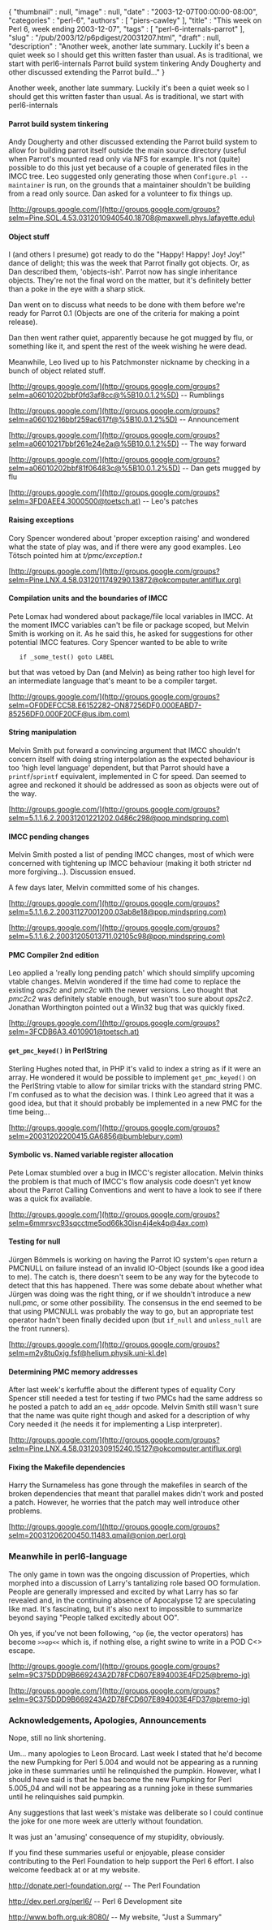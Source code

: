 {
   "thumbnail" : null,
   "image" : null,
   "date" : "2003-12-07T00:00:00-08:00",
   "categories" : "perl-6",
   "authors" : [
      "piers-cawley"
   ],
   "title" : "This week on Perl 6, week ending 2003-12-07",
   "tags" : [
      "perl-6-internals-parrot"
   ],
   "slug" : "/pub/2003/12/p6pdigest/20031207.html",
   "draft" : null,
   "description" : "Another week, another late summary. Luckily it's been a quiet week so I should get this written faster than usual. As is traditional, we start with perl6-internals Parrot build system tinkering Andy Dougherty and other discussed extending the Parrot build..."
}



Another week, another late summary. Luckily it's been a quiet week so I should get this written faster than usual. As is traditional, we start with perl6-internals

#### <span id="Parrot_build_system_tinkering">Parrot build system tinkering</span>

Andy Dougherty and other discussed extending the Parrot build system to allow for building parrot itself outside the main source directory (useful when Parrot's mounted read only via NFS for example. It's not (quite) possible to do this just yet because of a couple of generated files in the IMCC tree. Leo suggested only generating those when `Configure.pl --maintainer` is run, on the grounds that a maintainer shouldn't be building from a read only source. Dan asked for a volunteer to fix things up.

[http://groups.google.com/](http://groups.google.com/groups?selm=Pine.SOL.4.53.0312010940540.18708@maxwell.phys.lafayette.edu)

#### <span id="Object_stuff">Object stuff</span>

I (and others I presume) got ready to do the "Happy! Happy! Joy! Joy!" dance of delight; this was the week that Parrot finally got objects. Or, as Dan described them, 'objects-ish'. Parrot now has single inheritance objects. They're not the final word on the matter, but it's definitely better than a poke in the eye with a sharp stick.

Dan went on to discuss what needs to be done with them before we're ready for Parrot 0.1 (Objects are one of the criteria for making a point release).

Dan then went rather quiet, apparently because he got mugged by flu, or something like it, and spent the rest of the week wishing he were dead.

Meanwhile, Leo lived up to his Patchmonster nickname by checking in a bunch of object related stuff.

[http://groups.google.com/](http://groups.google.com/groups?selm=a06010202bbf0fd3af8cc@%5B10.0.1.2%5D) -- Rumblings

[http://groups.google.com/](http://groups.google.com/groups?selm=a06010216bbf259ac617f@%5B10.0.1.2%5D) -- Announcement

[http://groups.google.com/](http://groups.google.com/groups?selm=a06010217bbf261e24e2a@%5B10.0.1.2%5D) -- The way forward

[http://groups.google.com/](http://groups.google.com/groups?selm=a06010202bbf81f06483c@%5B10.0.1.2%5D) -- Dan gets mugged by flu

[http://groups.google.com/](http://groups.google.com/groups?selm=3FD0AEE4.3000500@toetsch.at) -- Leo's patches

#### <span id="Raising_exceptions">Raising exceptions</span>

Cory Spencer wondered about 'proper exception raising' and wondered what the state of play was, and if there were any good examples. Leo Tötsch pointed him at *t/pmc/exception.t*

[http://groups.google.com/](http://groups.google.com/groups?selm=Pine.LNX.4.58.0312011749290.13872@okcomputer.antiflux.org)

#### <span id="Compilation_units_and_the_boundaries_of_IMCC">Compilation units and the boundaries of IMCC</span>

Pete Lomax had wondered about package/file local variables in IMCC. At the moment IMCC variables can't be file or package scoped, but Melvin Smith is working on it. As he said this, he asked for suggestions for other potential IMCC features. Cory Spencer wanted to be able to write

```
   if _some_test() goto LABEL
```

but that was vetoed by Dan (and Melvin) as being rather too high level for an intermediate language that's meant to be a compiler target.

[http://groups.google.com/](http://groups.google.com/groups?selm=OF0DEFCC58.E6152282-ON87256DF0.000EABD7-85256DF0.000F20CF@us.ibm.com)

#### <span id="String_manipulation">String manipulation</span>

Melvin Smith put forward a convincing argument that IMCC shouldn't concern itself with doing string interpolation as the expected behaviour is too 'high level language' dependent, but that Parrot should have a `printf`/`sprintf` equivalent, implemented in C for speed. Dan seemed to agree and reckoned it should be addressed as soon as objects were out of the way.

[http://groups.google.com/](http://groups.google.com/groups?selm=5.1.1.6.2.20031201221202.0486c298@pop.mindspring.com)

#### <span id="IMCC_pending_changes">IMCC pending changes</span>

Melvin Smith posted a list of pending IMCC changes, most of which were concerned with tightening up IMCC behaviour (making it both stricter nd more forgiving...). Discussion ensued.

A few days later, Melvin committed some of his changes.

[http://groups.google.com/](http://groups.google.com/groups?selm=5.1.1.6.2.20031127001200.03ab8e18@pop.mindspring.com)

[http://groups.google.com/](http://groups.google.com/groups?selm=5.1.1.6.2.20031205013711.02105c98@pop.mindspring.com)

#### <span id="PMC_Compiler_2nd_edition">PMC Compiler 2nd edition</span>

Leo applied a 'really long pending patch' which should simplify upcoming vtable changes. Melvin wondered if the time had come to replace the existing *ops2c* and *pmc2c* with the newer versions. Leo thought that *pmc2c2* was definitely stable enough, but wasn't too sure about *ops2c2*. Jonathan Worthington pointed out a Win32 bug that was quickly fixed.

[http://groups.google.com/](http://groups.google.com/groups?selm=3FCDB6A3.4010901@toetsch.at)

#### <span id="get_pmc_keyed()_in_PerlString">`get_pmc_keyed()` in PerlString</span>

Sterling Hughes noted that, in PHP it's valid to index a string as if it were an array. He wondered it would be possible to implement `get_pmc_keyed()` on the PerlString vtable to allow for similar tricks with the standard string PMC. I'm confused as to what the decision was. I think Leo agreed that it was a good idea, but that it should probably be implemented in a new PMC for the time being...

[http://groups.google.com/](http://groups.google.com/groups?selm=20031202200415.GA6856@bumblebury.com)

#### <span id="Symbolic_vs._Named_variable_register_allocation">Symbolic vs. Named variable register allocation</span>

Pete Lomax stumbled over a bug in IMCC's register allocation. Melvin thinks the problem is that much of IMCC's flow analysis code doesn't yet know about the Parrot Calling Conventions and went to have a look to see if there was a quick fix available.

[http://groups.google.com/](http://groups.google.com/groups?selm=6mmrsvc93sqcctme5od66k30isn4j4ek4p@4ax.com)

#### <span id="Testing_for_null">Testing for null</span>

Jürgen Bömmels is working on having the Parrot IO system's `open` return a PMCNULL on failure instead of an invalid IO-Object (sounds like a good idea to me). The catch is, there doesn't seem to be any way for the bytecode to detect that this has happened. There was some debate about whether what Jürgen was doing was the right thing, or if we shouldn't introduce a new null.pmc, or some other possibility. The consensus in the end seemed to be that using PMCNULL was probably the way to go, but an appropriate test operator hadn't been finally decided upon (but `if_null` and `unless_null` are the front runners).

[http://groups.google.com/](http://groups.google.com/groups?selm=m2y8tu0xjg.fsf@helium.physik.uni-kl.de)

#### <span id="Determining_PMC_memory_addresses">Determining PMC memory addresses</span>

After last week's kerfuffle about the different types of equality Cory Spencer still needed a test for testing if two PMCs had the same address so he posted a patch to add an `eq_addr` opcode. Melvin Smith still wasn't sure that the name was quite right though and asked for a description of why Cory needed it (he needs it for implementing a Lisp interpreter).

[http://groups.google.com/](http://groups.google.com/groups?selm=Pine.LNX.4.58.0312030915240.15127@okcomputer.antiflux.org)

#### <span id="Fixing_the_Makefile_dependencies">Fixing the Makefile dependencies</span>

Harry the Surnameless has gone through the makefiles in search of the broken dependencies that meant that parallel makes didn't work and posted a patch. However, he worries that the patch may well introduce other problems.

[http://groups.google.com/](http://groups.google.com/groups?selm=20031206200450.11483.qmail@onion.perl.org)

### <span id="Meanwhile_in_perl6-language">Meanwhile in perl6-language</span>

The only game in town was the ongoing discussion of Properties, which morphed into a discussion of Larry's tantalizing role based OO formulation. People are generally impressed and excited by what Larry has so far revealed and, in the continuing absence of Apocalypse 12 are speculating like mad. It's fascinating, but it's also next to impossible to summarize beyond saying "People talked excitedly about OO".

Oh yes, if you've not been following, `^op` (ie, the vector operators) has become ` >>op<< ` which is, if nothing else, a right swine to write in a POD C&lt;&gt; escape.

[http://groups.google.com/](http://groups.google.com/groups?selm=9C375DDD9B669243A2D78FCD607E894003E4FD25@bremo-jg)

[http://groups.google.com/](http://groups.google.com/groups?selm=9C375DDD9B669243A2D78FCD607E894003E4FD37@bremo-jg)

### <span id="Acknowledgements,_Apologies,_Announcements">Acknowledgements, Apologies, Announcements</span>

Nope, still no link shortening.

Um... many apologies to Leon Brocard. Last week I stated that he'd become the new Pumpking for Perl 5.004 and would not be appearing as a running joke in these summaries until he relinquished the pumpkin. However, what I should have said is that he has become the new Pumpking for Perl 5.005\_04 and will not be appearing as a running joke in these summaries until he relinquishes said pumpkin.

Any suggestions that last week's mistake was deliberate so I could continue the joke for one more week are utterly without foundation.

It was just an 'amusing' consequence of my stupidity, obviously.

If you find these summaries useful or enjoyable, please consider contributing to the Perl Foundation to help support the Perl 6 effort. I also welcome feedback at or at my website.

<http://donate.perl-foundation.org/> -- The Perl Foundation

<http://dev.perl.org/perl6/> -- Perl 6 Development site

<http://www.bofh.org.uk:8080/> -- My website, "Just a Summary"
